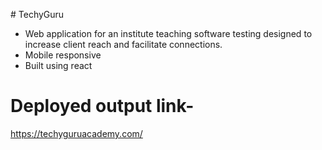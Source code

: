 #   T e c h y G u r u 

- Web application for an institute teaching software testing designed to increase client reach and facilitate connections. 
- Mobile responsive 
- Built using react
  
# Deployed output link-

 https://techyguruacademy.com/


